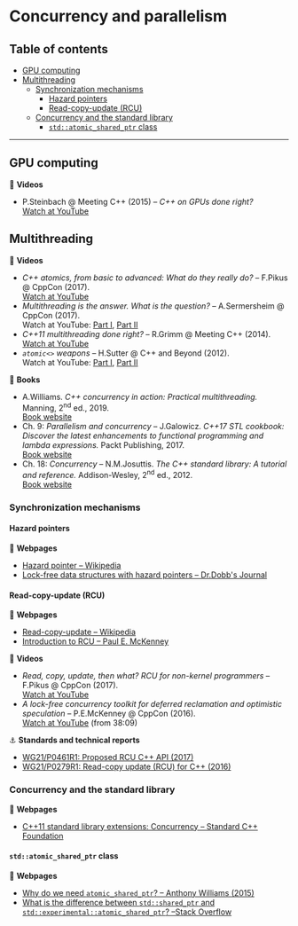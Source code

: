 # Concurrency and parallelism

## Table of contents

* [GPU computing](#gpu-computing)
* [Multithreading](#multithreading)
	* [Synchronization mechanisms](#lock-free-data-structures-and-design)
		* [Hazard pointers](#hazard-pointers)
		* [Read-copy-update (RCU)](#read-copy-update-rcu)
	* [Concurrency and the standard library](#concurrency-and-the-standard-library)
		* [`std::atomic_shared_ptr` class](#stdatomicsharedptr-class)
---

## GPU computing

:movie_camera: **Videos**

* P.Steinbach @ Meeting C++ (2015) &ndash; *C++ on GPUs done right?*\
[Watch at YouTube](https://www.youtube.com/watch?v=z43l_LaOqnM)

## Multithreading

:movie_camera: **Videos**

* *C++ atomics, from basic to advanced: What do they really do?* &ndash; F.Pikus @ CppCon (2017).\
[Watch at YouTube](https://www.youtube.com/watch?v=ZQFzMfHIxng)
* *Multithreading is the answer. What is the question?* &ndash; A.Sermersheim @ CppCon (2017).\
Watch at YouTube: [Part I](https://www.youtube.com/watch?v=GNw3RXr-VJk), [Part II](https://www.youtube.com/watch?v=sDLQWivf1-I)
* *C++11 multithreading done right?* &ndash; R.Grimm @ Meeting C++ (2014).\
[Watch at YouTube](https://www.youtube.com/watch?v=paK38WAq8WY)
* *`atomic<>` weapons* &ndash; H.Sutter @ C++ and Beyond (2012).\
Watch at YouTube: [Part I](https://www.youtube.com/watch?v=A8eCGOqgvH4), [Part II](https://www.youtube.com/watch?v=KeLBd2EJLOU)

:book: **Books**

* A.Williams. *C++ concurrency in action: Practical multithreading.* Manning, 2<sup>nd</sup> ed., 2019.\
[Book website](https://www.manning.com/books/c-plus-plus-concurrency-in-action-second-edition)
* Ch. 9: *Parallelism and concurrency* &ndash; J.Galowicz. *C++17 STL cookbook: Discover the latest enhancements to functional programming and lambda expressions.* Packt Publishing, 2017.\
[Book website](https://www.packtpub.com/application-development/c17-stl-cookbook)
* Ch. 18: *Concurrency* &ndash; N.M.Josuttis. *The C++ standard library: A tutorial and reference.* Addison-Wesley, 2<sup>nd</sup> ed., 2012.\
[Book website](http://www.cppstdlib.com/)

### Synchronization mechanisms

#### Hazard pointers

:link: **Webpages**

* [Hazard pointer &ndash; Wikipedia](https://en.wikipedia.org/wiki/Hazard_pointer)
* [Lock-free data structures with hazard pointers &ndash; Dr.Dobb's Journal](http://www.drdobbs.com/lock-free-data-structures-with-hazard-po/184401890)

#### Read-copy-update (RCU)

:link: **Webpages**

* [Read-copy-update &ndash; Wikipedia](https://en.wikipedia.org/wiki/Read-copy-update)
* [Introduction to RCU &ndash; Paul E. McKenney](http://www2.rdrop.com/users/paulmck/RCU/)

:movie_camera: **Videos**

* *Read, copy, update, then what? RCU for non-kernel programmers* &ndash; F.Pikus @ CppCon (2017).\
[Watch at YouTube](https://www.youtube.com/watch?v=rxQ5K9lo034)
* *A lock-free concurrency toolkit for deferred reclamation and optimistic speculation* &ndash; P.E.McKenney @ CppCon (2016).\
[Watch at YouTube](https://www.youtube.com/watch?v=uhgrD_B1RhQ&t=2289) (from 38:09)

:anchor: **Standards and technical reports**

* [WG21/P0461R1: Proposed RCU C++ API (2017)](http://www.open-std.org/jtc1/sc22/wg21/docs/papers/2017/p0461r1.pdf)
* [WG21/P0279R1: Read-copy update (RCU) for C++ (2016)](http://www.open-std.org/jtc1/sc22/wg21/docs/papers/2016/p0279r1.pdf)

### Concurrency and the standard library

:link: **Webpages**

* [C++11 standard library extensions: Concurrency &ndash; Standard C++ Foundation](https://isocpp.org/wiki/faq/cpp11-library-concurrency)

#### `std::atomic_shared_ptr` class

:link: **Webpages**

* [Why do we need `atomic_shared_ptr`? &ndash; Anthony Williams (2015)](https://www.justsoftwaresolutions.co.uk/threading/why-do-we-need-atomic_shared_ptr.html)
* [What is the difference between `std::shared_ptr` and `std::experimental::atomic_shared_ptr`? &ndash;Stack Overflow](https://stackoverflow.com/questions/40223599/what-is-the-difference-between-stdshared-ptr-and-stdexperimentalatomic-sha)


<!--

https://see.stanford.edu/materials/icsppcs107/23-Concurrency-Examples.pdf
https://stackoverflow.com/questions/5002046/atomicity-in-c-myth-or-reality
-->
